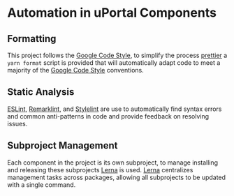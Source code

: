 # Automation in uPortal Components

## Formatting

This project follows the [Google Code Style][], to simplify the process
[prettier][] a `yarn format` script is provided that will automatically adapt
code to meet a majority of the [Google Code Style][] conventions.

## Static Analysis

[ESLint][], [Remarklint][], and [Stylelint][] are use to automatically find
syntax errors and common anti-patterns in code and provide feedback on resolving
issues.

## Subproject Management

Each component in the project is its own subproject, to manage installing and
releasing these subprojects [Lerna][] is used. [Lerna][] centralizes
management tasks across packages, allowing all subprojects to be updated with
a single command.

[eslint]: https://eslint.org/
[google code style]: https://google.github.io/styleguide/jsguide.html
[lerna]: https://lernajs.io/
[prettier]: https://prettier.io/
[remarklint]: https://github.com/remarkjs/remark-lint
[stylelint]: https://stylelint.io/
